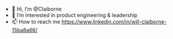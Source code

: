 - 👋 Hi, I’m @Claiborne
- 👀 I’m interested in product engineering & leadership
- 📫 How to reach me https://www.linkedin.com/in/will-claiborne-15ba8a66/

<!---
Claiborne/Claiborne is a ✨ special ✨ repository because its `README.md` (this file) appears on your GitHub profile.
You can click the Preview link to take a look at your changes.
--->
